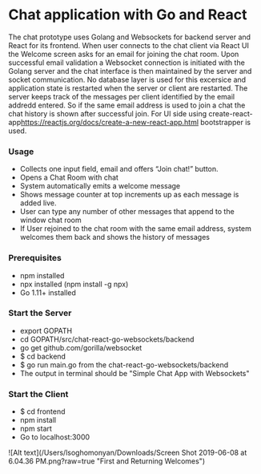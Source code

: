 # Chat application with Go and React

The chat prototype uses Golang and Websockets for backend server and React for its frontend. When user connects to the chat client via React UI the Welcome screen asks for an email for joining the chat room. Upon successful email validation a Websocket connection is initiated with the Golang server and the chat interface is then maintained by the server and socket communication. No database layer is used for this excersice and application state is restarted when the server or client are restarted. The server keeps track of the messages per client identified by the email addredd entered. So if the same email address is used to join a chat the chat history is shown after successful join. 
For UI side using create-react-app<https://reactjs.org/docs/create-a-new-react-app.html> bootstrapper is used.

### Usage

* Collects one input field, email and offers “Join chat!” button.
* Opens a Chat Room with chat
* System automatically emits a welcome message
* Shows message counter at top increments up as each message is added live.
* User can type any number of other messages that append to the window chat room
* If User rejoined to the chat room with the same email address, system welcomes them back and shows the history of messages

### Prerequisites

* npm installed
* npx installed (npm install -g npx)
* Go 1.11+ installed


### Start the Server

* export GOPATH
* cd GOPATH/src/chat-react-go-websockets/backend
* go get github.com/gorilla/websocket
* $ cd backend
* $ go run main.go from the chat-react-go-websockets/backend
* The output in terminal should be "Simple Chat App with Websockets"


### Start the Client
* $ cd frontend
* npm install
* npm start
* Go to localhost:3000

![Alt text](/Users/lsoghomonyan/Downloads/Screen Shot 2019-06-08 at 6.04.36 PM.png?raw=true "First and Returning Welcomes")


